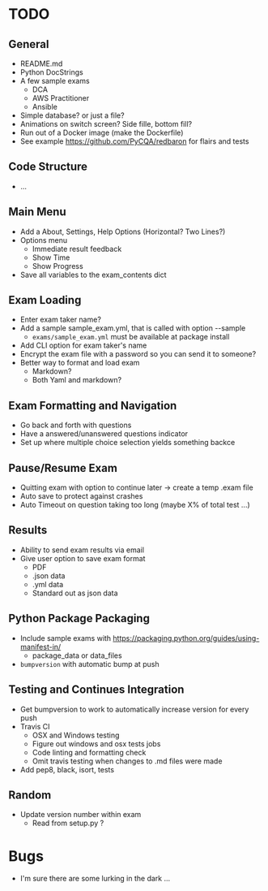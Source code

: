 # TODO 

## General
- README.md
- Python DocStrings
- A few sample exams
  - DCA
  - AWS Practitioner
  - Ansible
- Simple database? or just a file?
- Animations on switch screen?  Side fille, bottom fill?
- Run out of a Docker image (make the Dockerfile)
- See example https://github.com/PyCQA/redbaron for flairs and tests

## Code Structure
- ...

## Main Menu
- Add a About, Settings, Help Options (Horizontal? Two Lines?)
- Options menu
  - Immediate result feedback
  - Show Time
  - Show Progress
- Save all variables to the exam_contents dict


## Exam Loading
- Enter exam taker name?
- Add a sample sample_exam.yml, that is called with option --sample
  - `exams/sample_exam.yml` must be available at package install
- Add CLI option for exam taker's name
- Encrypt the exam file with a password so you can send it to someone?
- Better way to format and load exam
  - Markdown?
  - Both Yaml and markdown?


## Exam Formatting and Navigation
- Go back and forth with questions
- Have a answered/unanswered questions indicator 
- Set up where multiple choice selection yields something backce


## Pause/Resume Exam
- Quitting exam with option to continue later -> create a temp .exam file
- Auto save to protect against crashes
- Auto Timeout on question taking too long (maybe X% of total test ...)


## Results
- Ability to send exam results via email
- Give user option to save exam format
  - PDF
  - .json data
  - .yml data
  - Standard out as json data


## Python Package Packaging
- Include sample exams with https://packaging.python.org/guides/using-manifest-in/
  - package_data  or  data_files
- `bumpversion` with automatic bump at push

## Testing and Continues Integration
- Get bumpversion to work to automatically increase version for every push
- Travis CI
  - OSX and Windows testing
  - Figure out windows and osx tests jobs
  - Code linting and formatting check
  - Omit travis testing when changes to .md files were made
- Add pep8, black, isort, tests


## Random
- Update version number within exam
  - Read from setup.py ?


# Bugs
- I'm sure there are some lurking in the dark ...
